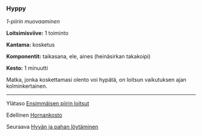 ### Hyppy

*1-piirin muovaaminen*

**Loitsimisviive:** 1 toiminto

**Kantama:** kosketus

**Komponentit:** taikasana, ele, aines (heinäsirkan takakoipi)

**Kesto:** 1 minuutti

Matka, jonka koskettamasi olento voi hypätä, on loitsun vaikutuksen
ajan kolminkertainen.

----

Ylätaso [Ensimmäisen piirin loitsut](1.piirin_loitsut.md)

Edellinen [Hornankosto](Hornankosto.md)

Seuraava [Hyvän ja pahan löytäminen](Hyvän_ja_pahan_löytäminen.md)